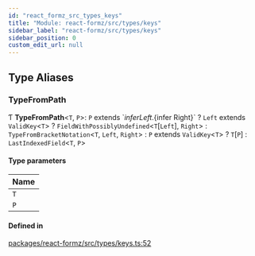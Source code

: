 ```yaml
---
id: "react_formz_src_types_keys"
title: "Module: react-formz/src/types/keys"
sidebar_label: "react-formz/src/types/keys"
sidebar_position: 0
custom_edit_url: null
---
```


## Type Aliases

### TypeFromPath

Ƭ **TypeFromPath**<`T`, `P`\>: `P` extends \`${infer Left}.${infer Right}\` ? `Left` extends `ValidKey`<`T`\> ? `FieldWithPossiblyUndefined`<`T`[`Left`], `Right`\> : `TypeFromBracketNotation`<`T`, `Left`, `Right`\> : `P` extends `ValidKey`<`T`\> ? `T`[`P`] : `LastIndexedField`<`T`, `P`\>

#### Type parameters

| Name |
| :------ |
| `T` |
| `P` |

#### Defined in

[packages/react-formz/src/types/keys.ts:52](https://github.com/ZerryStack/react-formz/blob/main/packages/react-formz/src/types/keys.ts#L52)
